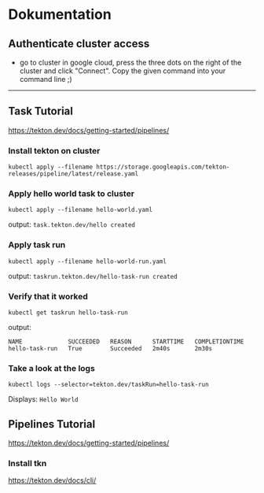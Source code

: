 # Dokumentation

## Authenticate cluster access
- go to cluster in google cloud, press the three dots on the right of the cluster and click "Connect". Copy the given command into your command line ;)

---
## Task Tutorial 
https://tekton.dev/docs/getting-started/pipelines/

### Install tekton on cluster
`kubectl apply --filename https://storage.googleapis.com/tekton-releases/pipeline/latest/release.yaml`

### Apply hello world task to cluster
`kubectl apply --filename hello-world.yaml`

output:
`task.tekton.dev/hello created`

### Apply task run
`kubectl apply --filename hello-world-run.yaml`

output: 
`taskrun.tekton.dev/hello-task-run created`

### Verify that it worked
`kubectl get taskrun hello-task-run`

output: 
```
NAME             SUCCEEDED   REASON      STARTTIME   COMPLETIONTIME
hello-task-run   True        Succeeded   2m40s       2m30s
```

### Take a look at the logs
`kubectl logs --selector=tekton.dev/taskRun=hello-task-run`

Displays: `Hello World`

## Pipelines Tutorial
https://tekton.dev/docs/getting-started/pipelines/

### Install tkn 
https://tekton.dev/docs/cli/
